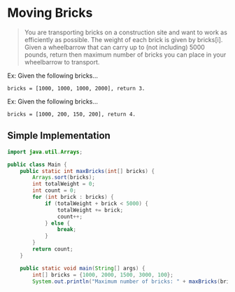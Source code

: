 # Moving Bricks

>You are transporting bricks on a construction site and want to work as efficiently as possible. The weight of each brick is given by bricks[i]. Given a wheelbarrow that can carry up to (not including) 5000 pounds, return then maximum number of bricks you can place in your wheelbarrow to transport.

Ex: Given the following bricks…

```
bricks = [1000, 1000, 1000, 2000], return 3.
```

Ex: Given the following bricks…
```
bricks = [1000, 200, 150, 200], return 4.
```

## Simple Implementation
```java
import java.util.Arrays;

public class Main {
    public static int maxBricks(int[] bricks) {
        Arrays.sort(bricks);
        int totalWeight = 0;
        int count = 0;
        for (int brick : bricks) {
            if (totalWeight + brick < 5000) {
                totalWeight += brick;
                count++;
            } else {
                break;
            }
        }
        return count;
    }

    public static void main(String[] args) {
        int[] bricks = {1000, 2000, 1500, 3000, 100};
        System.out.println("Maximum number of bricks: " + maxBricks(bricks
